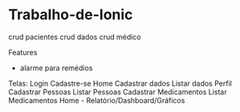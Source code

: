 # Trabalho-de-Ionic

crud pacientes
crud dados
crud médico

Features
- alarme para remédios


Telas:
Login
Cadastre-se
Home
Cadastrar dados
Listar dados
Perfil
Cadastrar Pessoas
Listar Pessoas
Cadastrar Medicamentos
Listar Medicamentos
Home - Relatório/Dashboard/Gráficos
